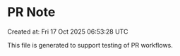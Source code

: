 # PR Note

Created at: Fri 17 Oct 2025 06:53:28 UTC

This file is generated to support testing of PR workflows.

